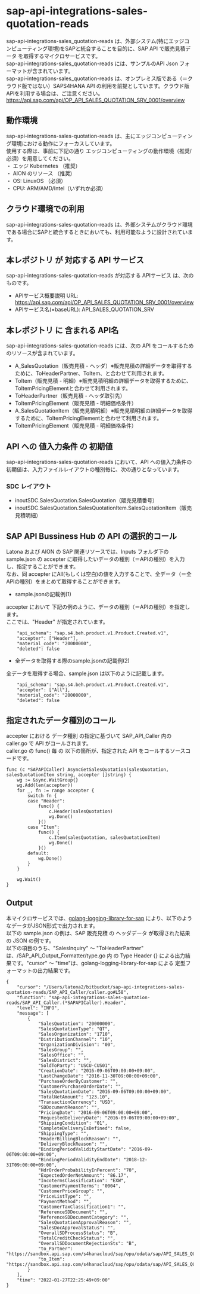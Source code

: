 # sap-api-integrations-sales-quotation-reads 
sap-api-integrations-sales_quotation-reads は、外部システム(特にエッジコンピューティング環境)をSAPと統合することを目的に、SAP API で販売見積データ を取得するマイクロサービスです。    
sap-api-integrations-sales_quotation-reads には、サンプルのAPI Json フォーマットが含まれています。   
sap-api-integrations-sales_quotation-reads は、オンプレミス版である（＝クラウド版ではない）SAPS4HANA API の利用を前提としています。クラウド版APIを利用する場合は、ご注意ください。   
https://api.sap.com/api/OP_API_SALES_QUOTATION_SRV_0001/overview

## 動作環境  
sap-api-integrations-sales-quotation-reads は、主にエッジコンピューティング環境における動作にフォーカスしています。  
使用する際は、事前に下記の通り エッジコンピューティングの動作環境（推奨/必須）を用意してください。  
・ エッジ Kubernetes （推奨）    
・ AION のリソース （推奨)    
・ OS: LinuxOS （必須）    
・ CPU: ARM/AMD/Intel（いずれか必須）    

## クラウド環境での利用
sap-api-integrations-sales-quotation-reads は、外部システムがクラウド環境である場合にSAPと統合するときにおいても、利用可能なように設計されています。 

## 本レポジトリ が 対応する API サービス
sap-api-integrations-sales-quotation-reads が対応する APIサービス は、次のものです。

* APIサービス概要説明 URL: https://api.sap.com/api/OP_API_SALES_QUOTATION_SRV_0001/overview
* APIサービス名(=baseURL): API_SALES_QUOTATION_SRV

## 本レポジトリ に 含まれる API名
sap-api-integrations-sales-quotation-reads には、次の API をコールするためのリソースが含まれています。  

* A_SalesQuotation（販売見積 - ヘッダ）※販売見積の詳細データを取得するために、ToHeaderPartner、ToItem、と合わせて利用されます。
* ToItem（販売見積 - 明細）※販売見積明細の詳細データを取得するために、ToItemPricingElementと合わせて利用されます。
* ToHeaderPartner（販売見積 - ヘッダ取引先）
* ToItemPricingElement（販売見積 - 明細価格条件）
* A_SalesQuotationItem（販売見積明細）※販売見積明細の詳細データを取得するために、ToItemPricingElementと合わせて利用されます。
* ToItemPricingElement（販売見積 - 明細価格条件）

## API への 値入力条件 の 初期値
sap-api-integrations-sales-quotation-reads において、API への値入力条件の初期値は、入力ファイルレイアウトの種別毎に、次の通りとなっています。  

### SDC レイアウト

* inoutSDC.SalesQuotation.SalesQuotation（販売見積番号）
* inoutSDC.SalesQuotation.SalesQuotationItem.SalesQuotationItem（販売見積明細）

## SAP API Bussiness Hub の API の選択的コール

Latona および AION の SAP 関連リソースでは、Inputs フォルダ下の sample.json の accepter に取得したいデータの種別（＝APIの種別）を入力し、指定することができます。  
なお、同 accepter にAll(もしくは空白)の値を入力することで、全データ（＝全APIの種別）をまとめて取得することができます。  

* sample.jsonの記載例(1)  

accepter において 下記の例のように、データの種別（＝APIの種別）を指定します。  
ここでは、"Header" が指定されています。    
  
```
	"api_schema": "sap.s4.beh.product.v1.Product.Created.v1",
	"accepter": ["Header"],
	"material_code": "20000000",
	"deleted": false
```
  
* 全データを取得する際のsample.jsonの記載例(2)  

全データを取得する場合、sample.json は以下のように記載します。  

```
	"api_schema": "sap.s4.beh.product.v1.Product.Created.v1",
	"accepter": ["All"],
	"material_code": "20000000",
	"deleted": false
```
## 指定されたデータ種別のコール

accepter における データ種別 の指定に基づいて SAP_API_Caller 内の caller.go で API がコールされます。  
caller.go の func() 毎 の 以下の箇所が、指定された API をコールするソースコードです。  

```
func (c *SAPAPICaller) AsyncGetSalesQuotation(salesQuotation, salesQuotationItem string, accepter []string) {
	wg := &sync.WaitGroup{}
	wg.Add(len(accepter))
	for _, fn := range accepter {
		switch fn {
		case "Header":
			func() {
				c.Header(salesQuotation)
				wg.Done()
			}()
		case "Item":
			func() {
				c.Item(salesQuotation, salesQuotationItem)
				wg.Done()
			}()
		default:
			wg.Done()
		}
	}

	wg.Wait()
}
```
## Output  
本マイクロサービスでは、[golang-logging-library-for-sap](https://github.com/latonaio/golang-logging-library-for-sap) により、以下のようなデータがJSON形式で出力されます。  
以下の sample.json の例は、SAP 販売見積 の ヘッダデータ が取得された結果の JSON の例です。  
以下の項目のうち、"SalesInquiry" ～ "ToHeaderPartner" は、/SAP_API_Output_Formatter/type.go 内 の Type Header {} による出力結果です。"cursor" ～ "time"は、golang-logging-library-for-sap による 定型フォーマットの出力結果です。  

```
{
	"cursor": "/Users/latona2/bitbucket/sap-api-integrations-sales-quotation-reads/SAP_API_Caller/caller.go#L58",
	"function": "sap-api-integrations-sales-quotation-reads/SAP_API_Caller.(*SAPAPICaller).Header",
	"level": "INFO",
	"message": [
		{
			"SalesQuotation": "20000000",
			"SalesQuotationType": "QT",
			"SalesOrganization": "1710",
			"DistributionChannel": "10",
			"OrganizationDivision": "00",
			"SalesGroup": "",
			"SalesOffice": "",
			"SalesDistrict": "",
			"SoldToParty": "USCU-CUS01",
			"CreationDate": "2016-09-06T09:00:00+09:00",
			"LastChangeDate": "2016-11-30T09:00:00+09:00",
			"PurchaseOrderByCustomer": "",
			"CustomerPurchaseOrderDate": "",
			"SalesQuotationDate": "2016-09-06T09:00:00+09:00",
			"TotalNetAmount": "123.10",
			"TransactionCurrency": "USD",
			"SDDocumentReason": "",
			"PricingDate": "2016-09-06T09:00:00+09:00",
			"RequestedDeliveryDate": "2016-09-06T09:00:00+09:00",
			"ShippingCondition": "01",
			"CompleteDeliveryIsDefined": false,
			"ShippingType": "",
			"HeaderBillingBlockReason": "",
			"DeliveryBlockReason": "",
			"BindingPeriodValidityStartDate": "2016-09-06T09:00:00+09:00",
			"BindingPeriodValidityEndDate": "2018-12-31T09:00:00+09:00",
			"HdrOrderProbabilityInPercent": "70",
			"ExpectedOrderNetAmount": "86.17",
			"IncotermsClassification": "EXW",
			"CustomerPaymentTerms": "0004",
			"CustomerPriceGroup": "",
			"PriceListType": "",
			"PaymentMethod": "",
			"CustomerTaxClassification1": "",
			"ReferenceSDDocument": "",
			"ReferenceSDDocumentCategory": "",
			"SalesQuotationApprovalReason": "",
			"SalesDocApprovalStatus": "",
			"OverallSDProcessStatus": "B",
			"TotalCreditCheckStatus": "",
			"OverallSDDocumentRejectionSts": "B",
			"to_Partner": "https://sandbox.api.sap.com/s4hanacloud/sap/opu/odata/sap/API_SALES_QUOTATION_SRV/A_SalesQuotation('20000000')/to_Partner",
			"to_Item": "https://sandbox.api.sap.com/s4hanacloud/sap/opu/odata/sap/API_SALES_QUOTATION_SRV/A_SalesQuotation('20000000')/to_Item"
		}
	],
	"time": "2022-01-27T22:25:49+09:00"
}
```



